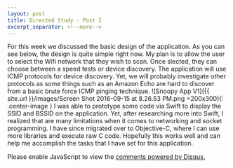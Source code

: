 ```yaml
---
layout: post
title: Directed Study - Post 2
excerpt_separator: <!--more-->
---
```

For this week we discussed the basic design of the application. As you can see below, the design is quite simple right now. My plan is to allow the user to select the Wifi network that they wish to scan. Once slected, they can choose between a speed tests or device discovery. <!--more-->
The application will use ICMP protocols for device discovery. Yet, we will probably investigate other protocols as some things such as an Amazon Echo are hard to discover from a basic brute force ICMP pinging technique.
![Snoopy App V1]({{ site.url }}/images/Screen Shot 2016-09-15 at 8.26.53 PM.png =200x300){: .center-image }
I was able to prototype some code via Swift to display the SSID and BSSID on the application. Yet, after researching more into Swift, I realized that are many limitations when it comes to networking and socket programming. I have since migrated over to Objective-C, where I can use more libraries and execute raw C code. Hopefully this works well and can help me accomplish the tasks that I have set for this application.

<div id="disqus_thread"></div>
<script>
/**
* RECOMMENDED CONFIGURATION VARIABLES: EDIT AND UNCOMMENT THE SECTION BELOW TO INSERT DYNAMIC VALUES FROM YOUR PLATFORM OR CMS.
* LEARN WHY DEFINING THESE VARIABLES IS IMPORTANT: https://disqus.com/admin/universalcode/#configuration-variables
*/
/*
var disqus_config = function () {
this.page.url = PAGE_URL; // Replace PAGE_URL with your page's canonical URL variable
this.page.identifier = PAGE_IDENTIFIER; // Replace PAGE_IDENTIFIER with your page's unique identifier variable
};
*/
(function() { // DON'T EDIT BELOW THIS LINE
var d = document, s = d.createElement('script');

s.src = '//jaketarnow.disqus.com/embed.js';

s.setAttribute('data-timestamp', +new Date());
(d.head || d.body).appendChild(s);
})();
</script>
<noscript>Please enable JavaScript to view the <a href="https://disqus.com/?ref_noscript" rel="nofollow">comments powered by Disqus.</a></noscript>
